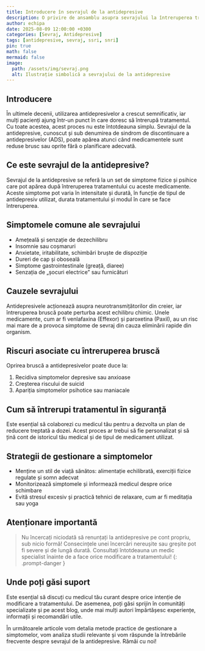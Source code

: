 ```yaml
---
title: Introducere în sevrajul de la antidepresive
description: O privire de ansamblu asupra sevrajului la întreruperea tratamentului cu antidepresive, simptomele și importanța suportului medical.
author: echipa
date: 2025-08-09 12:00:00 +0300
categories: [Sevraj, Antidepresive]
tags: [antidepresive, sevraj, ssri, snri]
pin: true
math: false
mermaid: false
image:
  path: /assets/img/sevraj.png
  alt: Ilustrație simbolică a sevrajului de la antidepresive
---
```


## Introducere

În ultimele decenii, utilizarea antidepresivelor a crescut semnificativ, iar mulți pacienți ajung într-un punct în care doresc să întrerupă tratamentul. Cu toate acestea, acest proces nu este întotdeauna simplu. Sevrajul de la antidepresive, cunoscut și sub denumirea de sindrom de discontinuare a antidepresivelor (ADS), poate apărea atunci când medicamentele sunt reduse brusc sau oprite fără o planificare adecvată.

## Ce este sevrajul de la antidepresive?

Sevrajul de la antidepresive se referă la un set de simptome fizice și psihice care pot apărea după întreruperea tratamentului cu aceste medicamente. Aceste simptome pot varia în intensitate și durată, în funcție de tipul de antidepresiv utilizat, durata tratamentului și modul în care se face întreruperea.

## Simptomele comune ale sevrajului

- Amețeală și senzație de dezechilibru  
- Insomnie sau coșmaruri  
- Anxietate, iritabilitate, schimbări bruște de dispoziție  
- Dureri de cap și oboseală  
- Simptome gastrointestinale (greață, diaree)  
- Senzația de „șocuri electrice” sau furnicături  

## Cauzele sevrajului

Antidepresivele acționează asupra neurotransmițătorilor din creier, iar întreruperea bruscă poate perturba acest echilibru chimic. Unele medicamente, cum ar fi venlafaxina (Effexor) și paroxetina (Paxil), au un risc mai mare de a provoca simptome de sevraj din cauza eliminării rapide din organism.

## Riscuri asociate cu întreruperea bruscă

Oprirea bruscă a antidepresivelor poate duce la:

1. Recidiva simptomelor depresive sau anxioase  
2. Creșterea riscului de suicid  
3. Apariția simptomelor psihotice sau maniacale  

## Cum să întrerupi tratamentul în siguranță

Este esențial să colaborezi cu medicul tău pentru a dezvolta un plan de reducere treptată a dozei. Acest proces ar trebui să fie personalizat și să țină cont de istoricul tău medical și de tipul de medicament utilizat.

## Strategii de gestionare a simptomelor

- Menține un stil de viață sănătos: alimentație echilibrată, exerciții fizice regulate și somn adecvat  
- Monitorizează simptomele și informează medicul despre orice schimbare  
- Evită stresul excesiv și practică tehnici de relaxare, cum ar fi meditația sau yoga  

## Atenționare importantă

> Nu încercați niciodată să renunțați la antidepresive pe cont propriu, sub nicio formă! Consecințele unei încercări nereușite sau greșite pot fi severe și de lungă durată. Consultați întotdeauna un medic specialist înainte de a face orice modificare a tratamentului!
{: .prompt-danger }

## Unde poți găsi suport

Este esențial să discuți cu medicul tău curant despre orice intenție de modificare a tratamentului. De asemenea, poți găsi sprijin în comunități specializate și pe acest blog, unde mai mulți autori împărtășesc experiențe, informații și recomandări utile.


În următoarele articole vom detalia metode practice de gestionare a simptomelor, vom analiza studii relevante și vom răspunde la întrebările frecvente despre sevrajul de la antidepresive. Rămâi cu noi!
